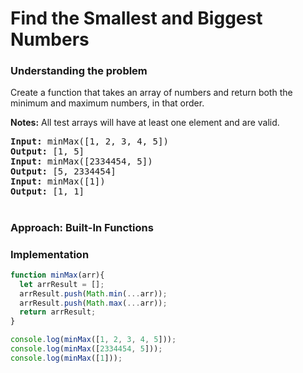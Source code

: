 # Find the Smallest and Biggest Numbers
### Understanding the problem
Create a function that takes an array of numbers and return both the minimum and maximum numbers, in that order.

<b>Notes:</b> All test arrays will have at least one element and are valid.

<pre>
<b>Input:</b> minMax([1, 2, 3, 4, 5])
<b>Output:</b> [1, 5]
<b>Input:</b> minMax([2334454, 5])
<b>Output:</b> [5, 2334454]
<b>Input:</b> minMax([1])
<b>Output:</b> [1, 1]
</pre>

#

### Approach: Built-In Functions
### Implementation
```js
function minMax(arr){
  let arrResult = [];
  arrResult.push(Math.min(...arr));
  arrResult.push(Math.max(...arr));
  return arrResult;
}

console.log(minMax([1, 2, 3, 4, 5]));
console.log(minMax([2334454, 5]));
console.log(minMax([1]));
```
